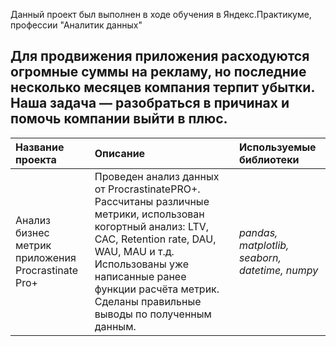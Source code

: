 Данный проект был выполнен в ходе обучения в Яндекс.Практикуме, профессии "Аналитик данных"
## Для продвижения приложения расходуются огромные суммы на рекламу, но последние несколько месяцев компания терпит убытки. Наша задача — разобраться в причинах и помочь компании выйти в плюс.
| Название проекта | Описание | Используемые библиотеки | 
| :---------------------- | :---------------------- | :---------------------- |
| Анализ бизнес метрик приложения Procrastinate Pro+ | Проведен анализ данных от ProcrastinatePRO+. Рассчитаны различные метрики, использован когортный анализ: LTV, CAC, Retention rate, DAU, WAU, MAU и т.д. Использованы уже написанные ранее функции расчёта метрик. Сделаны правильные выводы по полученным данным.| *pandas, matplotlib, seaborn, datetime, numpy* |
